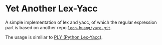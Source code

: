 Yet Another Lex-Yacc
=====

A simple implementation of lex and yacc, of which the regular
 expression part is based on another repo
  [`leon-huang/yare.git`](https://github.com/leon-huang/yare).

The usage is similiar to [PLY (Python Lex-Yacc)](http://www.dabeaz.com/ply/).
